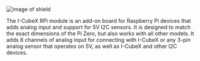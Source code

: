 ![image of shield]({{site.baseurl}}/assets/img/shield_top.jpg)


The I-CubeX RPi module is an add-on board for Raspberry Pi devices that adds analog input and support for 5V I2C sensors. It is designed to match the exact dimensions of the Pi Zero, but also works with all other models. It adds 8 channels of analog input for connecting with I-CubeX or any 3-pin analog sensor that operates on 5V, as well as I-CubeX and other I2C devices. 
